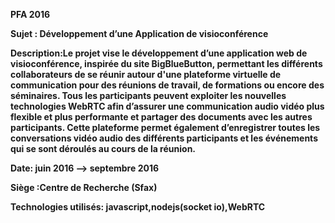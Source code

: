 <b>PFA 2016

<b>Sujet : Développement d’une Application de visioconférence

<b>Description:Le projet vise le développement d’une application web de visioconférence, inspirée du
site BigBlueButton, permettant les différents collaborateurs de se réunir autour d'une plateforme 
virtuelle de communication pour des réunions de travail, de formations ou encore des séminaires. 
Tous les participants peuvent exploiter les nouvelles technologies WebRTC afin d’assurer une
communication audio vidéo plus flexible et plus performante et partager des documents avec 
les autres participants. Cette plateforme permet également d’enregistrer toutes les conversations 
vidéo audio des différents participants et les événements qui se sont déroulés au cours de la réunion.

<b>Date: juin 2016 --> septembre 2016

<b><b>Siège :Centre de Recherche (Sfax)

<b>Technologies utilisés: javascript,nodejs(socket io),WebRTC 
